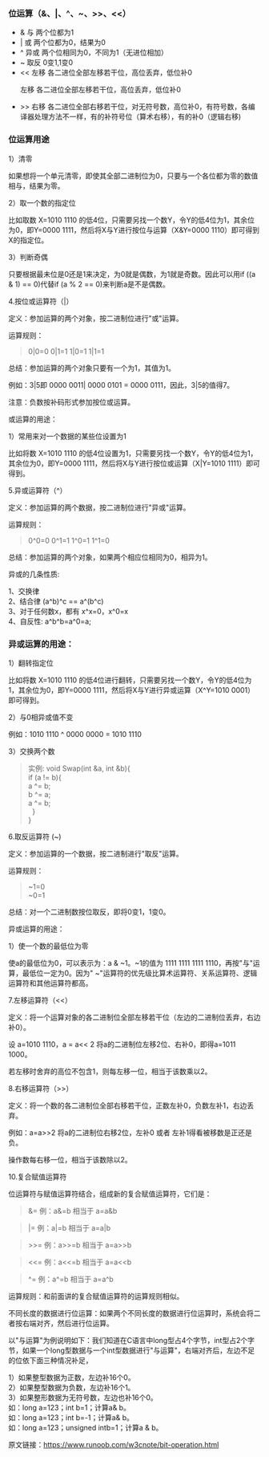 ### 位运算（&、|、^、~、>>、<<）
- & 与   两个位都为1
- | 或   两个位都为0，结果为0
- ^ 异或  两个位相同为0，不同为1（无进位相加）
- ~  取反  0变1,1变0
- << 左移	各二进位全部左移若干位，高位丢弃，低位补0</p>	左移	各二进位全部左移若干位，高位丢弃，低位补0
- <p> >> 右移	各二进位全部右移若干位，对无符号数，高位补0，有符号数，各编译器处理方法不一样，有的补符号位（算术右移），有的补0（逻辑右移)</p>

### 位运算用途
1）清零

如果想将一个单元清零，即使其全部二进制位为0，只要与一个各位都为零的数值相与，结果为零。

2）取一个数的指定位

比如取数 X=1010 1110 的低4位，只需要另找一个数Y，令Y的低4位为1，其余位为0，即Y=0000 1111，然后将X与Y进行按位与运算（X&Y=0000 1110）即可得到X的指定位。

3）判断奇偶

只要根据最未位是0还是1来决定，为0就是偶数，为1就是奇数。因此可以用if ((a & 1) == 0)代替if (a % 2 == 0)来判断a是不是偶数。

4.按位或运算符（|）

定义：参加运算的两个对象，按二进制位进行"或"运算。

运算规则：

> 0|0=0  0|1=1  1|0=1  1|1=1

总结：参加运算的两个对象只要有一个为1，其值为1。

例如：3|5即 0000 0011| 0000 0101 = 0000 0111，因此，3|5的值得7。

注意：负数按补码形式参加按位或运算。

或运算的用途：

1）常用来对一个数据的某些位设置为1

比如将数 X=1010 1110 的低4位设置为1，只需要另找一个数Y，令Y的低4位为1，其余位为0，即Y=0000 1111，然后将X与Y进行按位或运算（X|Y=1010 1111）即可得到。

5.异或运算符（^）

定义：参加运算的两个数据，按二进制位进行"异或"运算。

运算规则：

> 0^0=0  0^1=1  1^0=1  1^1=0

总结：参加运算的两个对象，如果两个相应位相同为0，相异为1。

异或的几条性质:

1、交换律</br>
2、结合律 (a^b)^c == a^(b^c)</br>
3、对于任何数x，都有 x^x=0，x^0=x</br>
4、自反性: a^b^b=a^0=a;</br>

### 异或运算的用途：

1）翻转指定位

比如将数 X=1010 1110 的低4位进行翻转，只需要另找一个数Y，令Y的低4位为1，其余位为0，即Y=0000 1111，然后将X与Y进行异或运算（X^Y=1010 0001）即可得到。

2）与0相异或值不变

例如：1010 1110 ^ 0000 0000 = 1010 1110

3）交换两个数

>实例:
void Swap(int &a, int &b){</br>
if (a != b){</br>
a ^= b;</br>
b ^= a;</br>
a ^= b;</br>
&nbsp;&nbsp;}</br>
}

6.取反运算符 (~)

定义：参加运算的一个数据，按二进制进行"取反"运算。

运算规则：

>~1=0</br>
~0=1

总结：对一个二进制数按位取反，即将0变1，1变0。

异或运算的用途：

1）使一个数的最低位为零

使a的最低位为0，可以表示为：a & ~1。~1的值为 1111 1111 1111 1110，再按"与"运算，最低位一定为0。因为" ~"运算符的优先级比算术运算符、关系运算符、逻辑运算符和其他运算符都高。

7.左移运算符（<<）

定义：将一个运算对象的各二进制位全部左移若干位（左边的二进制位丢弃，右边补0）。

设 a=1010 1110，a = a<< 2 将a的二进制位左移2位、右补0，即得a=1011 1000。

若左移时舍弃的高位不包含1，则每左移一位，相当于该数乘以2。

8.右移运算符（>>）

定义：将一个数的各二进制位全部右移若干位，正数左补0，负数左补1，右边丢弃。

例如：a=a>>2 将a的二进制位右移2位，左补0 或者 左补1得看被移数是正还是负。

操作数每右移一位，相当于该数除以2。

10.复合赋值运算符

位运算符与赋值运算符结合，组成新的复合赋值运算符，它们是：

>&=        例：a&=b    相当于     a=a&b

>|=        例：a|=b    相当于     a=a|b

><p>>>=      例：a>>=b   相当于     a=a>>b</p>

><<=      例：a<<=b     相当于      a=a<<b

>^=        例：a^=b    相当于   a=a^b

运算规则：和前面讲的复合赋值运算符的运算规则相似。

不同长度的数据进行位运算：如果两个不同长度的数据进行位运算时，系统会将二者按右端对齐，然后进行位运算。

以"与运算"为例说明如下：我们知道在C语言中long型占4个字节，int型占2个字节，如果一个long型数据与一个int型数据进行"与运算"，右端对齐后，左边不足的位依下面三种情况补足，

1）如果整型数据为正数，左边补16个0。</br>
2）如果整型数据为负数，左边补16个1。</br>
3）如果整形数据为无符号数，左边也补16个0。</br>
如：long a=123；int b=1；计算a& b。</br>
如：long a=123；int b=-1；计算a& b。</br>
如：long a=123；unsigned intb=1；计算a & b。

原文链接：https://www.runoob.com/w3cnote/bit-operation.html
